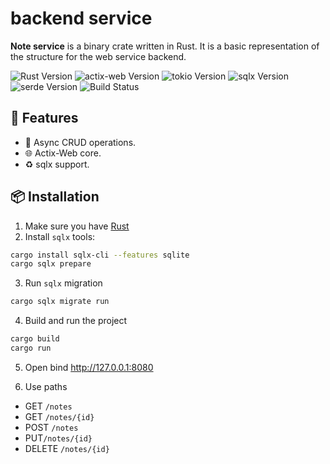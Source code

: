 # backend service

**Note service** is a binary crate written in Rust. 
It is a basic representation of the structure for the web service backend.

![Rust Version](https://img.shields.io/badge/rust-1.82.0%20-green)
![actix-web Version](https://img.shields.io/badge/actix_web-4.0%20-orange)
![tokio Version](https://img.shields.io/badge/tokio-1.0%20-orange)
![sqlx Version](https://img.shields.io/badge/sqlx-0.8.2%20-blue)
![serde Version](https://img.shields.io/badge/serde-1.0%20-blue)
![Build Status](https://github.com/chemyl/note_service/actions/workflows/rust.yml/badge.svg)

## 🚀 Features
- 🧮 Async CRUD operations.
- 🌐 Actix-Web core.
- ♻️ sqlx support.

## 📦 Installation
1. Make sure you have [Rust](https://www.rust-lang.org/tools/install)
2. Install `sqlx` tools:
```bash
cargo install sqlx-cli --features sqlite
cargo sqlx prepare 
```
3. Run `sqlx` migration
```bash
cargo sqlx migrate run
```
4. Build and run the project
```bash
cargo build
cargo run
```
5. Open bind http://127.0.0.1:8080

6. Use paths
* GET `/notes` 
* GET `/notes/{id}` 
* POST `/notes`
* PUT`/notes/{id}` 
* DELETE `/notes/{id}`
